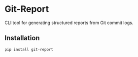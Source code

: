 # Git-Report

CLI tool for generating structured reports from Git commit logs.

## Installation

```bash
pip install git-report
